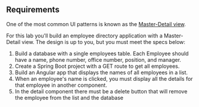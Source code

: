 ## Requirements

One of the most common UI patterns is known as the [Master-Detail view](https://webapphuddle.com/master-detail-ui-pattern-design/). 

For this lab you'll build an employee directory application with a Master-Detail view. The design is up to you, but you must meet the specs below: 

1. Build a database with a single employees table. Each Employee should have a name, phone number, office number, position, and manager. 
2. Create a Spring Boot project with a GET route to get all employees.
3. Build an Angular app that displays the names of all employees in a list. 
4. When an employee's name is clicked, you must display all the details for that employee in another component.
5. In the detail component there must be a delete button that will remove the employee from the list and the database 

